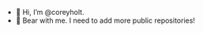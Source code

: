 - 👋 Hi, I’m @coreyholt. 
- 🐻 Bear with me. I need to add more public repositories! 

<!---
coreyholt/coreyholt is a ✨ special ✨ repository because its `README.md` (this file) appears on your GitHub profile.
You can click the Preview link to take a look at your changes.
--->
